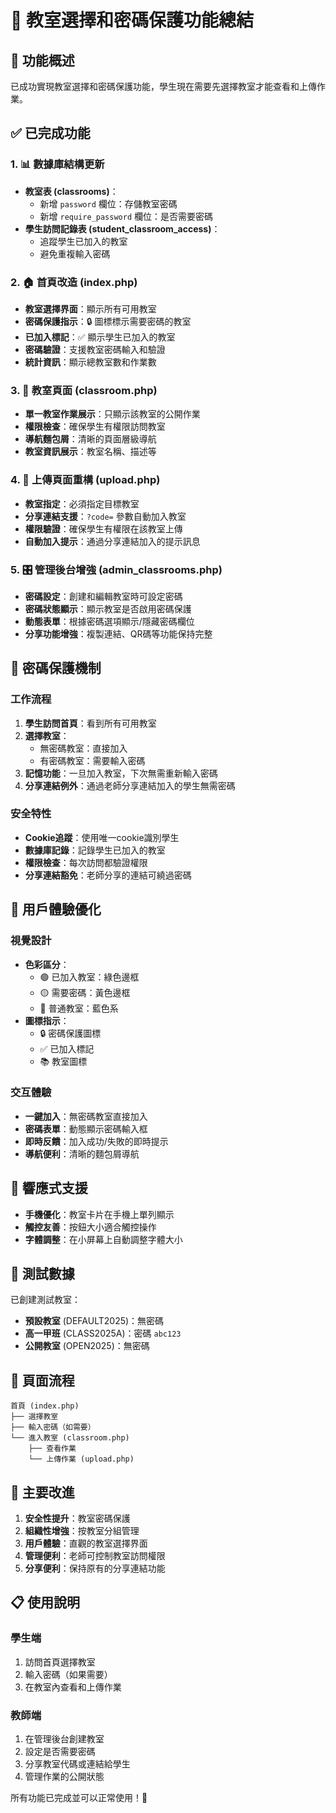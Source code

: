 # 🏫 教室選擇和密碼保護功能總結

## 🎯 功能概述

已成功實現教室選擇和密碼保護功能，學生現在需要先選擇教室才能查看和上傳作業。

## ✅ 已完成功能

### 1. 📊 數據庫結構更新
- **教室表 (classrooms)**：
  - 新增 `password` 欄位：存儲教室密碼
  - 新增 `require_password` 欄位：是否需要密碼
- **學生訪問記錄表 (student_classroom_access)**：
  - 追蹤學生已加入的教室
  - 避免重複輸入密碼

### 2. 🏠 首頁改造 (index.php)
- **教室選擇界面**：顯示所有可用教室
- **密碼保護指示**：🔒 圖標標示需要密碼的教室
- **已加入標記**：✅ 顯示學生已加入的教室
- **密碼驗證**：支援教室密碼輸入和驗證
- **統計資訊**：顯示總教室數和作業數

### 3. 🏫 教室頁面 (classroom.php)
- **單一教室作業展示**：只顯示該教室的公開作業
- **權限檢查**：確保學生有權限訪問教室
- **導航麵包屑**：清晰的頁面層級導航
- **教室資訊展示**：教室名稱、描述等

### 4. 📝 上傳頁面重構 (upload.php)
- **教室指定**：必須指定目標教室
- **分享連結支援**：`?code=` 參數自動加入教室
- **權限驗證**：確保學生有權限在該教室上傳
- **自動加入提示**：通過分享連結加入的提示訊息

### 5. 🎛️ 管理後台增強 (admin_classrooms.php)
- **密碼設定**：創建和編輯教室時可設定密碼
- **密碼狀態顯示**：顯示教室是否啟用密碼保護
- **動態表單**：根據密碼選項顯示/隱藏密碼欄位
- **分享功能增強**：複製連結、QR碼等功能保持完整

## 🔐 密碼保護機制

### 工作流程
1. **學生訪問首頁**：看到所有可用教室
2. **選擇教室**：
   - 無密碼教室：直接加入
   - 有密碼教室：需要輸入密碼
3. **記憶功能**：一旦加入教室，下次無需重新輸入密碼
4. **分享連結例外**：通過老師分享連結加入的學生無需密碼

### 安全特性
- **Cookie追蹤**：使用唯一cookie識別學生
- **數據庫記錄**：記錄學生已加入的教室
- **權限檢查**：每次訪問都驗證權限
- **分享連結豁免**：老師分享的連結可繞過密碼

## 🎨 用戶體驗優化

### 視覺設計
- **色彩區分**：
  - 🟢 已加入教室：綠色邊框
  - 🟡 需要密碼：黃色邊框
  - 🔵 普通教室：藍色系
- **圖標指示**：
  - 🔒 密碼保護圖標
  - ✅ 已加入標記
  - 📚 教室圖標

### 交互體驗
- **一鍵加入**：無密碼教室直接加入
- **密碼表單**：動態顯示密碼輸入框
- **即時反饋**：加入成功/失敗的即時提示
- **導航便利**：清晰的麵包屑導航

## 📱 響應式支援

- **手機優化**：教室卡片在手機上單列顯示
- **觸控友善**：按鈕大小適合觸控操作
- **字體調整**：在小屏幕上自動調整字體大小

## 🧪 測試數據

已創建測試教室：
- **預設教室** (DEFAULT2025)：無密碼
- **高一甲班** (CLASS2025A)：密碼 `abc123`
- **公開教室** (OPEN2025)：無密碼

## 🔗 頁面流程

```
首頁 (index.php)
├── 選擇教室
├── 輸入密碼（如需要）
└── 進入教室 (classroom.php)
    ├── 查看作業
    └── 上傳作業 (upload.php)
```

## 🎯 主要改進

1. **安全性提升**：教室密碼保護
2. **組織性增強**：按教室分組管理
3. **用戶體驗**：直觀的教室選擇界面
4. **管理便利**：老師可控制教室訪問權限
5. **分享便利**：保持原有的分享連結功能

## 📋 使用說明

### 學生端
1. 訪問首頁選擇教室
2. 輸入密碼（如果需要）
3. 在教室內查看和上傳作業

### 教師端
1. 在管理後台創建教室
2. 設定是否需要密碼
3. 分享教室代碼或連結給學生
4. 管理作業的公開狀態

所有功能已完成並可以正常使用！🎉
